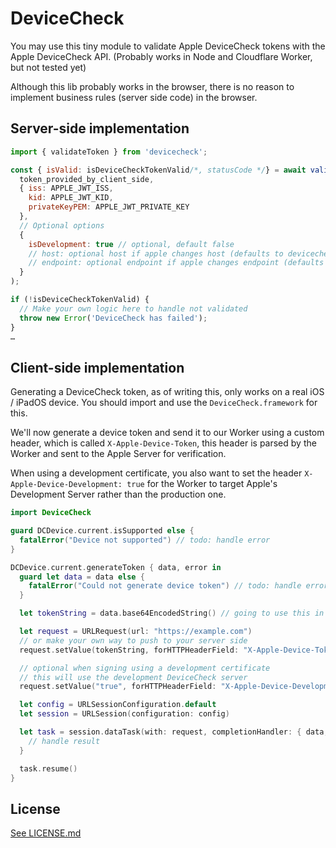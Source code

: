 # DeviceCheck

You may use this tiny module to validate Apple DeviceCheck tokens with the Apple DeviceCheck API. (Probably works in Node and Cloudflare Worker, but not tested yet)

Although this lib probably works in the browser, there is no reason to implement business rules (server side code) in the browser.

## Server-side implementation

```javascript
import { validateToken } from 'devicecheck';

const { isValid: isDeviceCheckTokenValid/*, statusCode */} = await validateToken(
  token_provided_by_client_side,
  { iss: APPLE_JWT_ISS,
    kid: APPLE_JWT_KID,
    privateKeyPEM: APPLE_JWT_PRIVATE_KEY
  },
  // Optional options
  {
    isDevelopment: true // optional, default false
    // host: optional host if apple changes host (defaults to devicecheck.apple.com)
    // endpoint: optional endpoint if apple changes endpoint (defaults to /v1/validate_device_token)
  }
);

if (!isDeviceCheckTokenValid) {
  // Make your own logic here to handle not validated
  throw new Error('DeviceCheck has failed');
}
…
```

## Client-side implementation

Generating a DeviceCheck token, as of writing this, only works on a real iOS / iPadOS device. You should import and use the `DeviceCheck.framework` for this.

We'll now generate a device token and send it to our Worker using a custom header, which is called `X-Apple-Device-Token`, this header is parsed by the Worker and sent to the Apple Server for verification.

When using a development certificate, you also want to set the header `X-Apple-Device-Development: true` for the Worker to target Apple's Development Server rather than the production one.

```swift
import DeviceCheck

guard DCDevice.current.isSupported else {
  fatalError("Device not supported") // todo: handle error
}

DCDevice.current.generateToken { data, error in
  guard let data = data else {
    fatalError("Could not generate device token") // todo: handle error
  }

  let tokenString = data.base64EncodedString() // going to use this in our header

  let request = URLRequest(url: "https://example.com")
  // or make your own way to push to your server side
  request.setValue(tokenString, forHTTPHeaderField: "X-Apple-Device-Token")

  // optional when signing using a development certificate
  // this will use the development DeviceCheck server
  request.setValue("true", forHTTPHeaderField: "X-Apple-Device-Development")

  let config = URLSessionConfiguration.default
  let session = URLSession(configuration: config)

  let task = session.dataTask(with: request, completionHandler: { data, response, error in
    // handle result
  }

  task.resume()
}
```

## License

[See LICENSE.md](LICENSE.md)
